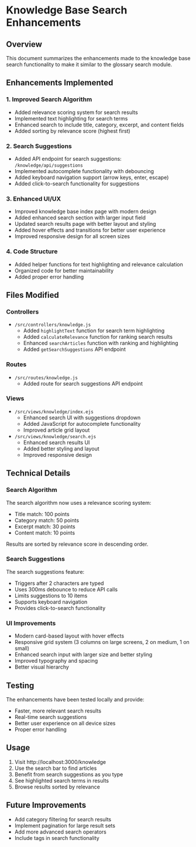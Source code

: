 # Knowledge Base Search Enhancements

## Overview
This document summarizes the enhancements made to the knowledge base search functionality to make it similar to the glossary search module.

## Enhancements Implemented

### 1. Improved Search Algorithm
- Added relevance scoring system for search results
- Implemented text highlighting for search terms
- Enhanced search to include title, category, excerpt, and content fields
- Added sorting by relevance score (highest first)

### 2. Search Suggestions
- Added API endpoint for search suggestions: `/knowledge/api/suggestions`
- Implemented autocomplete functionality with debouncing
- Added keyboard navigation support (arrow keys, enter, escape)
- Added click-to-search functionality for suggestions

### 3. Enhanced UI/UX
- Improved knowledge base index page with modern design
- Added enhanced search section with larger input field
- Updated search results page with better layout and styling
- Added hover effects and transitions for better user experience
- Improved responsive design for all screen sizes

### 4. Code Structure
- Added helper functions for text highlighting and relevance calculation
- Organized code for better maintainability
- Added proper error handling

## Files Modified

### Controllers
- `/src/controllers/knowledge.js`
  - Added `highlightText` function for search term highlighting
  - Added `calculateRelevance` function for ranking search results
  - Enhanced `searchArticles` function with ranking and highlighting
  - Added `getSearchSuggestions` API endpoint

### Routes
- `/src/routes/knowledge.js`
  - Added route for search suggestions API endpoint

### Views
- `/src/views/knowledge/index.ejs`
  - Enhanced search UI with suggestions dropdown
  - Added JavaScript for autocomplete functionality
  - Improved article grid layout
- `/src/views/knowledge/search.ejs`
  - Enhanced search results UI
  - Added better styling and layout
  - Improved responsive design

## Technical Details

### Search Algorithm
The search algorithm now uses a relevance scoring system:
- Title match: 100 points
- Category match: 50 points
- Excerpt match: 30 points
- Content match: 10 points

Results are sorted by relevance score in descending order.

### Search Suggestions
The search suggestions feature:
- Triggers after 2 characters are typed
- Uses 300ms debounce to reduce API calls
- Limits suggestions to 10 items
- Supports keyboard navigation
- Provides click-to-search functionality

### UI Improvements
- Modern card-based layout with hover effects
- Responsive grid system (3 columns on large screens, 2 on medium, 1 on small)
- Enhanced search input with larger size and better styling
- Improved typography and spacing
- Better visual hierarchy

## Testing
The enhancements have been tested locally and provide:
- Faster, more relevant search results
- Real-time search suggestions
- Better user experience on all device sizes
- Proper error handling

## Usage
1. Visit http://localhost:3000/knowledge
2. Use the search bar to find articles
3. Benefit from search suggestions as you type
4. See highlighted search terms in results
5. Browse results sorted by relevance

## Future Improvements
- Add category filtering for search results
- Implement pagination for large result sets
- Add more advanced search operators
- Include tags in search functionality
